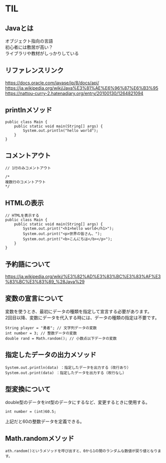 # TIL
## Javaとは
オブジェクト指向の言語<br>
初心者には敷居が高い？<br>
ライブラリや教材がしっかりしている
## リファレンスリンク
https://docs.oracle.com/javase/jp/8/docs/api/<br>
https://ja.wikipedia.org/wiki/Java%E3%81%AE%E6%96%87%E6%B3%95<br>
https://nattou-curry-2.hatenadiary.org/entry/20100130/1264821094<br>

## printlnメソッド
```
public class Main {
	public static void main(String[] args) {
		System.out.println("hello world");
	}
}
```
## コメントアウト
```
// 1行のみコメントアウト

/*
複数行のコメントアウト
*/
```

## HTMLの表示
```
// HTMLを表示する
public class Main {
    public static void main(String[] args) {
        System.out.print("<h1>hello world</h1>");
        System.out.print("<p>世界の皆さん、");
        System.out.print("<b>こんにちは</b></p>");
    }
}
```
## 予約語について
https://ja.wikipedia.org/wiki/%E3%82%AD%E3%83%BC%E3%83%AF%E3%83%BC%E3%83%89_%28Java%29

## 変数の宣言について
変数を使うとき、最初にデータの種類を指定して宣言する必要があります。<br>
2回目以降、変数にデータを代入する時には、データの種類の指定は不要です。
```
String player = "勇者"; // 文字列データの変数
int number = 3; // 整数データの変数
double rand = Math.random(); // 小数点以下データの変数
```

## 指定したデータの出力メソッド
```
System.out.println(data) ：指定したデータを出力する（改行あり）
System.out.print(data) ：指定したデータを出力する（改行なし）
```
## 型変換について
double型のデータをint型のデータにするなど、変更するときに使用する。
```
int number = (int)60.5;
```
上記だと60の整数データを定義できる。
## Math.randomメソッド
```
ath.random()というメソッドを呼び出すと、0から1の間のランダムな数値が戻り値となります。
```